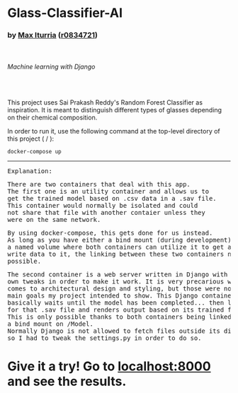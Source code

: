 # Glass-Classifier-AI
### by [Max Iturria](https://github.com/olsonperrensen) ([r0834721](https://github.com/olsonperrensen))
<br>
<h6>Machine learning with Django</h6>
<br>
<p>This project uses Sai Prakash Reddy's Random Forest Classifier as inspiration. It is meant to distinguish different types of glasses depending on their chemical composition. </p>
<p>In order to run it, use the following command at the top-level directory of this project ( / ): </p>
<code>docker-compose up</code>
<hr>
<pre>Explanation:</pre>
<pre>There are two containers that deal with this app. 
The first one is an utility container and allows us to 
get the trained model based on .csv data in a .sav file. 
This container would normally be isolated and could 
not share that file with another contaier unless they 
were on the same network.</pre>
<pre>By using docker-compose, this gets done for us instead. 
As long as you have either a bind mount (during development) or 
a named volume where both containers can utilize it to get and 
write data to it, the linking between these two containers now becomes 
possible.</pre>
<pre>The second container is a web server written in Django with some
own tweaks in order to make it work. It is very precarious when it 
comes to architectural design and styling, but those were not the 
main goals my project intended to show. This Django container 
basically waits until the model has been completed... then looks 
for that .sav file and renders output based on its trained function. 
This is only possible thanks to both containers being linked through 
a bind mount on /Model.
Normally Django is not allowed to fetch files outside its directory, 
so I had to tweak the settings.py in order to do so. </pre>

# Give it a try! Go to [localhost:8000](http://localhost:8000) and see the results.
